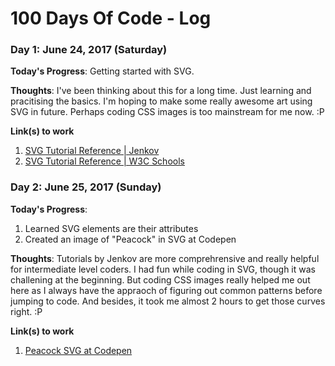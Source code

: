 # 100 Days Of Code - Log

### Day 1: June 24, 2017 (Saturday)

**Today's Progress**: Getting started with SVG.

**Thoughts**: I've been thinking about this for a long time. Just learning and pracitising the basics. I'm hoping to make some really awesome art using SVG in future. Perhaps coding CSS images is too mainstream for me now. :P

**Link(s) to work**
1. [SVG Tutorial Reference | Jenkov](http://tutorials.jenkov.com/svg/index.html)
2. [SVG Tutorial Reference | W3C Schools](https://www.w3schools.com/graphics/svg_intro.asp)

### Day 2: June 25, 2017 (Sunday)

**Today's Progress**:
1. Learned SVG elements are their attributes
2. Created an image of "Peacock" in SVG at Codepen

**Thoughts**: Tutorials by Jenkov are more comprehrensive and really helpful for intermediate level coders. I had fun while coding in SVG, though it was challening at the beginning. But coding CSS images really helped me out here as I always have the appraoch of figuring out common patterns before jumping to code. And besides, it took me almost 2 hours to get those curves right. :P

**Link(s) to work**
1. [Peacock SVG at Codepen](https://codepen.io/AshBardhan/details/bRogLR)